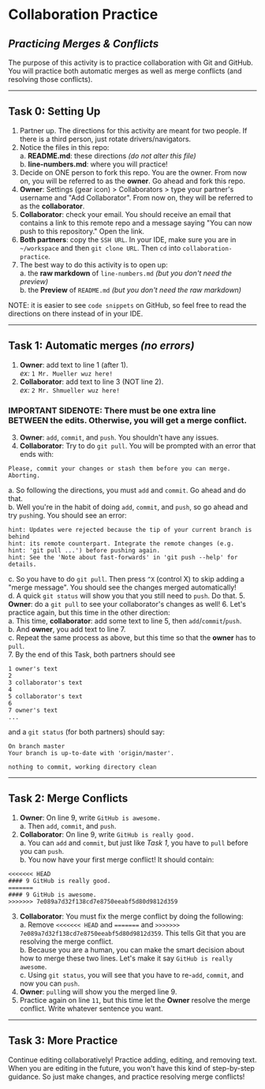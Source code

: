 # Collaboration Practice
## _Practicing Merges & Conflicts_

The purpose of this activity is to practice collaboration with Git and GitHub.  You will practice both automatic merges as well as merge conflicts (and resolving those conflicts).

---

## Task 0: Setting Up

1. Partner up. The directions for this activity are meant for two people.  If there is a third person, just rotate drivers/navigators.
2. Notice the files in this repo:  
  a. **README.md**: these directions _(do not alter this file)_  
  b. **line-numbers.md**: where you will practice!
3. Decide on ONE person to fork this repo. You are the owner.  From now on, you will be referred to as the **owner**.  Go ahead and fork this repo.
4. **Owner**: Settings (gear icon) > Collaborators > type your partner's username and "Add Collaborator".  From now on, they will be referred to as the **collaborator**.
5. **Collaborator**: check your email.  You should receive an email that contains a link to this remote repo and a message saying "You can now push to this repository."  Open the link.
6. **Both partners**: copy the `SSH URL`. In your IDE, make sure you are in `~/workspace` and then `git clone URL`.  Then `cd` into `collaboration-practice`.  
7. The best way to do this activity is to open up:  
  a. the **raw markdown** of `line-numbers.md` _(but you don't need the preview)_  
  b. the **Preview** of `README.md` _(but you don't need the raw markdown)_ 

NOTE: it is easier to see `code snippets` on GitHub, so feel free to read the directions on there instead of in your IDE.  

---

## Task 1: Automatic merges _(no errors)_

1. **Owner**: add text to line 1 (after 1).  
_ex:_ `1 Mr. Mueller wuz here!`  
2. **Collaborator**: add text to line 3 (NOT line 2).  
_ex:_ `2 Mr. Shmueller wuz here!`  
### IMPORTANT SIDENOTE:  There must be one extra line BETWEEN the edits.  Otherwise, you will get a merge conflict.
3. **Owner**: `add`, `commit`, and `push`.  You shouldn't have any issues.
4. **Collaborator**: Try to do `git pull`.  You will be prompted with an error that ends with: 
```
Please, commit your changes or stash them before you can merge. 
Aborting.  
```  
  a.  So following the directions, you must `add` and `commit`. Go ahead and do that.  
  b.  Well you're in the habit of doing `add`, `commit`, and `push`, so go ahead and try `push`ing. You should see an error:
```
hint: Updates were rejected because the tip of your current branch is behind
hint: its remote counterpart. Integrate the remote changes (e.g.
hint: 'git pull ...') before pushing again.
hint: See the 'Note about fast-forwards' in 'git push --help' for details.
```
  c. So you have to do `git pull`.  Then press `^X` (control X) to skip adding a "merge message". You should see the changes merged automatically!  
  d. A quick `git status` will show you that you still need to `push`.  Do that.
5. **Owner**: do a `git pull` to see your collaborator's changes as well!
6. Let's practice again, but this time in the other direction:  
  a. This time, **collaborator**: add some text to line 5, then `add`/`commit`/`push`.  
  b. And **owner**, you add text to line 7.  
  c. Repeat the same process as above, but this time so that the **owner** has to `pull`.  
7. By the end of this Task, both partners should see

```
1 owner's text
2
3 collaborator's text
4
5 collaborator's text
6
7 owner's text
...
```  

and a `git status` (for both partners) should say:

```
On branch master
Your branch is up-to-date with 'origin/master'.

nothing to commit, working directory clean
```  

---

## Task 2: Merge Conflicts

1. **Owner**: On line 9, write `GitHub is awesome.`  
  a. Then `add`, `commit`, and `push`.
2. **Collaborator**: On line 9, write `GitHub is really good.`  
  a. You can `add` and `commit`, but just like _Task 1_, you have to `pull` before you can `push`.    
  b. You now have your first merge conflict!  It should contain:  
```
<<<<<<< HEAD
#### 9 GitHub is really good.
=======
#### 9 GitHub is awesome.
>>>>>>> 7e089a7d32f138cd7e8750eeabf5d80d9812d359
```
3. **Collaborator**: You must fix the merge conflict by doing the following:  
  a. Remove `<<<<<<< HEAD` and `=======` and `>>>>>>> 7e089a7d32f138cd7e8750eeabf5d80d9812d359`. This tells Git that you are resolving the merge conflict.  
  b. Because you are a human, you can make the smart decision about how to merge these two lines.  Let's make it say `GitHub is really awesome`.  
  c. Using `git status`, you will see that you have to re-`add`, `commit`, and now you can `push`.
4. **Owner**: `pull`ing will show you the merged line 9.
5. Practice again on line `11`, but this time let the **Owner** resolve the merge conflict.  Write whatever sentence you want.

---

## Task 3: More Practice

Continue editing collaboratively! Practice adding, editing, and removing text. When you are editing in the future, you won't have this kind of step-by-step guidance. So just make changes, and practice resolving merge conflicts!